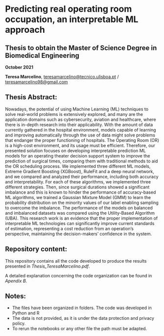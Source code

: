 # Predicting real operating room occupation, an interpretable ML approach

## Thesis to obtain the Master of Science Degree in Biomedical Engineering

**October 2021**

**Teresa Marcelino**, teresamarcelino@tecnico.ulisboa.pt / teresamarcelino98@gmail.com

## Thesis Abstract:

Nowadays, the potential of using Machine Learning (ML) techniques to solve real-world problems is extensively explored, and many are the application domains such as cybersecurity, aviation and healthcare, where there is in-depth research into their applicability. With the amount of data currently gathered in the hospital environment, models capable of learning and improving automatically through the use of data might solve problems that endanger the proper functioning of hospitals. The Operating Room (OR) is a high-cost environment, and its usage must be efficient. Therefore, our presented solution focuses on developing interpretable prediction ML models for an operating theater decision support system to improve the prediction of surgical times, comparing them with traditional methods to aid the OR scheduling process. We implemented three different ML models, Extreme Gradient Boosting (XGBoost), RuleFit and a deep neural network, and we compared and analyzed their performance, including both accuracy and interpretability. For each of these algorithms, we implemented three different strategies. Then, since surgical durations showed a significant imbalance and this is known to hinder the performance of accuracy-based ML algorithms, we trained a Gaussian Mixture Model (GMM) to learn the probability distribution on the minority values of our label enabling sampling to overcome the imbalance. The performance of the models on balanced and imbalanced datasets was compared using the Utility-Based Algorithm (UBA). This research work is an evidence that the proper implementation of interpretable ML technologies can significantly improve current standards of estimation, representing a cost reduction from an operation’s perspective, maintaining the decision-makers’ confidence in the system.

## Repository content:

This repository contains all the code developed to produce the results presented in *Thesis_TeresaMarcelino.pdf*.

A detailed explanation concerning the code organization can be found in *Apendix B*.

## Notes:

- The files have been organized in folders. The code was developed in Python and R
- The data is not provided, as it is under the data protection and privacy policy.
- To rerun the notebooks or any other file the path must be adapted.
 
